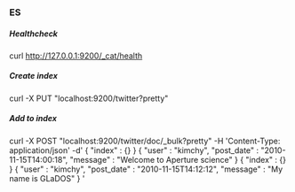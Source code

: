 ### ES
##### Healthcheck
curl http://127.0.0.1:9200/_cat/health
##### Create index
curl -X PUT "localhost:9200/twitter?pretty"
##### Add to index
curl -X POST "localhost:9200/twitter/doc/_bulk?pretty" -H 'Content-Type: application/json' -d'
{ "index" : {} }
{ "user" : "kimchy", "post_date" : "2010-11-15T14:00:18", "message" : "Welcome to Aperture science" }
{ "index" : {} }
{ "user" : "kimchy", "post_date" : "2010-11-15T14:12:12", "message" : "My name is GLaDOS" }
'